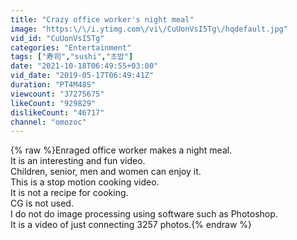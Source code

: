 ```yaml
---
title: "Crazy office worker's night meal"
image: "https:\/\/i.ytimg.com\/vi\/CuUonVsI5Tg\/hqdefault.jpg"
vid_id: "CuUonVsI5Tg"
categories: "Entertainment"
tags: ["寿司","sushi","초밥"]
date: "2021-10-18T06:49:55+03:00"
vid_date: "2019-05-17T06:49:41Z"
duration: "PT4M48S"
viewcount: "37275675"
likeCount: "929829"
dislikeCount: "46717"
channel: "omozoc"
---
```

{% raw %}Enraged office worker makes a night meal.<br />It is an interesting and fun video.<br />Children, senior, men and women can enjoy it.<br />This is a stop motion cooking video.<br />It is not a recipe for cooking.<br />CG is not used.<br />I do not do image processing using software such as Photoshop.<br />It is a video of just connecting 3257 photos.{% endraw %}

